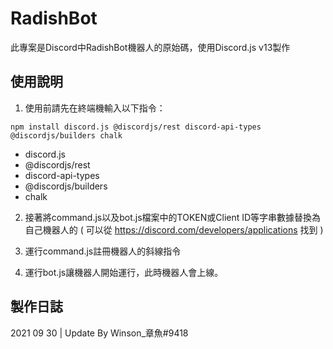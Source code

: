 # RadishBot
此專案是Discord中RadishBot機器人的原始碼，使用Discord.js v13製作
## 使用說明
1. 使用前請先在終端機輸入以下指令：
```
npm install discord.js @discordjs/rest discord-api-types @discordjs/builders chalk
```
* discord.js
* @discordjs/rest
* discord-api-types
* @discordjs/builders
* chalk

2. 接著將command.js以及bot.js檔案中的TOKEN或Client ID等字串數據替換為自己機器人的
( 可以從 https://discord.com/developers/applications 找到 )

3. 運行command.js註冊機器人的斜線指令

4. 運行bot.js讓機器人開始運行，此時機器人會上線。

## 製作日誌

2021 09 30 | Update By Winson_章魚#9418
